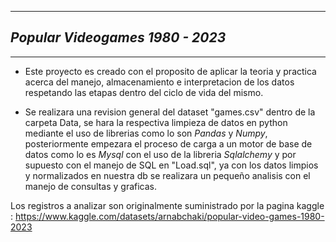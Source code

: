 ***
##  *Popular Videogames 1980 - 2023*
***

- Este proyecto es creado con el proposito de aplicar la teoria y practica acerca del manejo, almacenamiento e interpretacion de los datos respetando las etapas dentro del ciclo de vida del mismo. 

- Se realizara una revision general del dataset "games.csv" dentro de la carpeta Data, se hara la respectiva limpieza de datos en python mediante el uso de librerias como lo son *Pandas* y *Numpy*, posteriormente empezara el proceso de carga a un motor de base de datos como lo es *Mysql* con el uso de la libreria *Sqlalchemy* y por supuesto con el manejo de SQL en "Load.sql", ya con los datos limpios y normalizados en nuestra db se realizara un pequeño analisis con el manejo de consultas y graficas.  

Los registros a analizar son originalmente suministrado por la pagina kaggle : https://www.kaggle.com/datasets/arnabchaki/popular-video-games-1980-2023
